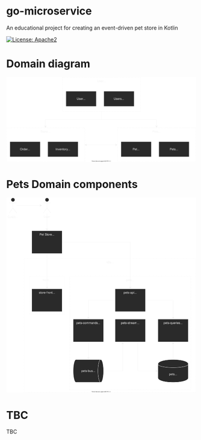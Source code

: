 # go-microservice
An educational project for creating an event-driven pet store in Kotlin

[![License: Apache2](https://img.shields.io/badge/license-Apache%202-blue.svg)](/LICENSE)

# Domain diagram
[![Domains](docs/diagrams-domains.svg)](doc/diagrams-domains.svg)

# Pets Domain components
[![Domains](docs/diagrams-pets.svg)](doc/diagrams-pets.svg)

# TBC

TBC